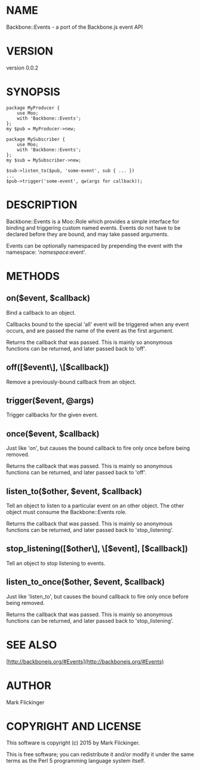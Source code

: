# NAME

Backbone::Events - a port of the Backbone.js event API

# VERSION

version 0.0.2

# SYNOPSIS

    package MyProducer {
        use Moo;
        with 'Backbone::Events';
    };
    my $pub = MyProducer->new;

    package MySubscriber {
        use Moo;
        with 'Backbone::Events';
    };
    my $sub = MySubscriber->new;

    $sub->listen_to($pub, 'some-event', sub { ... })
    ...
    $pub->trigger('some-event', qw(args for callback));

# DESCRIPTION

Backbone::Events is a Moo::Role which provides a simple interface for binding
and triggering custom named events. Events do not have to be declared before
they are bound, and may take passed arguments.

Events can be optionally namespaced by prepending the event with the
namespace: '$namespace:$event'.

# METHODS

## on($event, $callback)

Bind a callback to an object.

Callbacks bound to the special 'all' event will be triggered when any event
occurs, and are passed the name of the event as the first argument.

Returns the callback that was passed. This is mainly so anonymous functions
can be returned, and later passed back to 'off'.

## off(\[$event\], \[$callback\])

Remove a previously-bound callback from an object.

## trigger($event, @args)

Trigger callbacks for the given event.

## once($event, $callback)

Just like 'on', but causes the bound callback to fire only once before being
removed.

Returns the callback that was passed. This is mainly so anonymous functions
can be returned, and later passed back to 'off'.

## listen\_to($other, $event, $callback)

Tell an object to listen to a particular event on an other object.
The other object must consume the Backbone::Events role.

Returns the callback that was passed. This is mainly so anonymous functions
can be returned, and later passed back to 'stop\_listening'.

## stop\_listening(\[$other\], \[$event\], \[$callback\])

Tell an object to stop listening to events.

## listen\_to\_once($other, $event, $callback)

Just like 'listen\_to', but causes the bound callback to fire only once before
being removed.

Returns the callback that was passed. This is mainly so anonymous functions
can be returned, and later passed back to 'stop\_listening'.

# SEE ALSO

[http://backbonejs.org/#Events](http://backbonejs.org/#Events)

# AUTHOR

Mark Flickinger

# COPYRIGHT AND LICENSE

This software is copyright (c) 2015 by Mark Flickinger.

This is free software; you can redistribute it and/or modify it under
the same terms as the Perl 5 programming language system itself.
